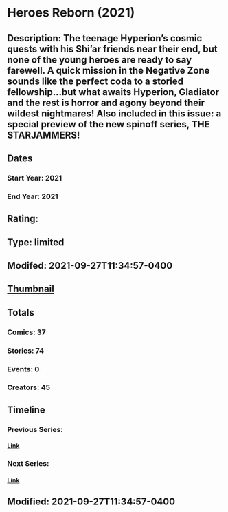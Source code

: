 # Heroes Reborn (2021)
## Description: The teenage Hyperion’s cosmic quests with his Shi’ar friends near their end, but none of the young heroes are ready to say farewell. A quick mission in the Negative Zone sounds like the perfect coda to a storied fellowship...but what awaits Hyperion, Gladiator and the rest is horror and agony beyond their wildest nightmares! Also included in this issue: a special preview of the new spinoff series, THE STARJAMMERS! 
## Dates
### Start Year: 2021
### End Year: 2021
## Rating: 
## Type: limited
## Modifed: 2021-09-27T11:34:57-0400
## [Thumbnail](http://i.annihil.us/u/prod/marvel/i/mg/d/00/6089bb8d64eed.jpg)
## Totals
### Comics: 37
### Stories: 74
### Events: 0
### Creators: 45
## Timeline
### Previous Series: 
#### [Link]()
### Next Series: 
#### [Link]()
## Modified: 2021-09-27T11:34:57-0400